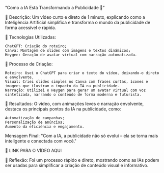 “Como a IA Está Transformando a Publicidade 🎥”

📒 Descrição:
Um vídeo curto e direto de 1 minuto, explicando como a Inteligência Artificial simplifica e transforma o mundo da publicidade de forma acessível e rápida.

🤖 Tecnologias Utilizadas:

    ChatGPT: Criação do roteiro;
    Canva: Montagem de slides com imagens e textos dinâmicos;
    Heygen: Geração de avatar virtual com narração automatizada.

🧐 Processo de Criação:

    Roteiro: Usei o ChatGPT para criar o texto do vídeo, deixando-o direto e envolvente.
    Visual: Criei slides simples no Canva com frases curtas, ícones e imagens que ilustram o impacto da IA na publicidade.
    Narração: Utilizei o Heygen para gerar um avatar virtual com voz sintetizada, narrando o conteúdo de forma moderna e futurista.

🚀 Resultados:
O vídeo, com animações leves e narração envolvente, destaca os principais pontos da IA na publicidade, como:

    Automatização de campanhas;
    Personalização de anúncios;
    Aumento da eficiência e engajamento.

Mensagem Final:
"Com a IA, a publicidade não só evolui – ela se torna mais inteligente e conectada com você."

🔗 LINK PARA O VÍDEO AQUI

💭 Reflexão:
Foi um processo rápido e direto, mostrando como as IAs podem ser usadas para simplificar a criação de conteúdo visual e informativo.
